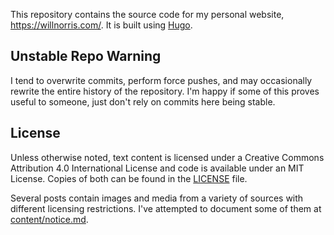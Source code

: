 This repository contains the source code for my personal website,
<https://willnorris.com/>.  It is built using [Hugo](https://gohugo.io/).


## Unstable Repo Warning ##

I tend to overwrite commits, perform force pushes, and may occasionally rewrite
the entire history of the repository. I'm happy if some of this proves useful
to someone, just don't rely on commits here being stable.


## License ##

Unless otherwise noted, text content is licensed under a Creative Commons
Attribution 4.0 International License and code is available under an MIT
License.  Copies of both can be found in the [LICENSE](./LICENSE) file.

Several posts contain images and media from a variety of sources with different
licensing restrictions.  I've attempted to document some of them at
[content/notice.md](./content/notice.md).
